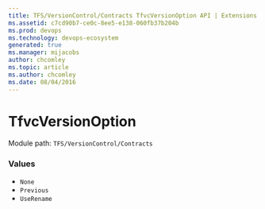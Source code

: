 ```yaml
---
title: TFS/VersionControl/Contracts TfvcVersionOption API | Extensions for Azure DevOps Services
ms.assetid: c7cd90b7-ce0c-8ee5-e138-060fb37b204b
ms.prod: devops
ms.technology: devops-ecosystem
generated: true
ms.manager: mijacobs
author: chcomley
ms.topic: article
ms.author: chcomley
ms.date: 08/04/2016
---
```


# TfvcVersionOption

Module path: `TFS/VersionControl/Contracts`

### Values

* `None` 
* `Previous` 
* `UseRename` 
